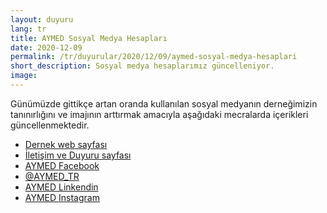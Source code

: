 ```yaml
---
layout: duyuru
lang: tr
title: AYMED Sosyal Medya Hesapları
date: 2020-12-09
permalink: /tr/duyurular/2020/12/09/aymed-sosyal-medya-hesaplari
short_description: Sosyal medya hesaplarımız güncelleniyor.
image:
---
```


<p>
Günümüzde gittikçe artan oranda kullanılan sosyal medyanın derneğimizin tanınırlığını ve imajının arttırmak amacıyla aşağıdaki mecralarda içerikleri güncellenmektedir.
</p>

<ul>
    <li><i class="bi bi-link"></i><a href="https://www.aymed.org">Dernek web sayfası</a></li>
    <li><i class="bi bi-link"></i><a href="https://padlet.com/aymed/iletisim">İletişim ve Duyuru sayfası</a></li>
    <li><i class="bi bi-facebook"></i><a href="https://www.facebook.com/groups/Aymed">AYMED Facebook</a></li>
    <li><i class="bi bi-twitter"></i><a href="https://twitter.com/AYMED_TR">@AYMED_TR</a></li>
    <li><i class="bi bi-linkedin"></i><a href="https://www.linkedin.com/company/aymed">AYMED Linkendin</a></li>
    <li><i class="bi bi-instagram"></i><a href="https://www.instagram.com/aymedalumni">AYMED Instagram</a></li>
</ul>
